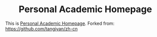 <h1 align="center">
Personal Academic Homepage
</h1>


This is [Personal Academic Homepage](https://redamancyay.github.io/). Forked from: https://github.com/tangjyan/zh-cn
